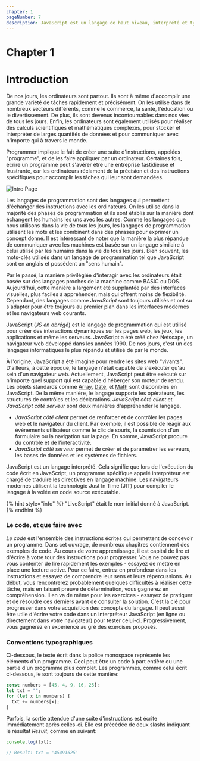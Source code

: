 ```yaml
---
chapter: 1
pageNumber: 7
description: JavaScript est un langage de haut niveau, interprété et typé dynamiquement qui a été initialement utilisé pour le développement web. Le langage permet de créer des sites web et des applications interactives et dynamiques.
---
```


# Chapter 1

# Introduction

De nos jours, les ordinateurs sont partout. Ils sont à même d'accomplir une grande variété de tâches rapidement et précisément. On les utilise dans de nombreux secteurs différents, comme le commerce, la santé, l'éducation ou le divertissement. De plus, ils sont devenus incontournables dans nos vies de tous les jours. Enfin, les ordinateurs sont également utilisés pour réaliser des calculs scientifiques et mathématiques complexes, pour stocker et interpréter de larges quantités de données et pour communiquer avec n'importe qui à travers le monde.

Programmer implique le fait de créer une suite d'instructions, appelées "programme", et de les faire appliquer par un ordinateur. Certaines fois, écrire un programme peut s'avérer être une entreprise fastidieuse et frustrante, car les ordinateurs réclament de la précision et des instructions spécifiques pour accomplir les tâches qui leur sont demandées.

![Intro Page](../.gitbook/assets/intro.png)

Les langages de programmation sont des langages qui permettent d'échanger des instructions avec les ordinateurs. On les utilise dans la majorité des phases de programmation et ils sont établis sur la manière dont échangent les humains les uns avec les autres. Comme les langages que nous utilisons dans la vie de tous les jours, les langages de programmation utilisent les mots et les combinent dans des phrases pour exprimer un concept donné. Il est intéressant de noter que la manière la plus répandue de communiquer avec les machines est basée sur un langage similaire à celui utilisé par les humains dans la vie de tous les jours. Bien souvent, les mots-clés utilisés dans un langage de programmation tel que JavaScript sont en anglais et possèdent un "sens humain".

Par le passé, la manière privilégiée d'interagir avec les ordinateurs était basée sur des langages proches de la machine comme BASIC ou DOS. Aujourd'hui, cette manière a largement été supplantée par des interfaces visuelles, plus faciles à appréhender, mais qui offrent moins de flexibilité. Cependant, des langages comme _JavaScript_ sont toujours utilisés et ont su s'adapter pour être toujours au premier plan dans les interfaces modernes et les navigateurs web courants.

JavaScript (_JS en abrégé_) est le langage de programmation qui est utilisé pour créer des interactions dynamiques sur les pages web, les jeux, les applications et même les serveurs. JavaScript a été créé chez Netscape, un navigateur web développé dans les années 1990. De nos jours, c'est un des langages informatiques le plus répandu et utilisé de par le monde.

À l'origine, JavaScript a été imaginé pour rendre les sites web "vivants". D'ailleurs, à cette époque, le langage n'était capable de s'exécuter qu'au sein d'un navigateur web. Actuellement, JavaScript peut être exécuté sur n'importe quel support qui est capable d'héberger son moteur de rendu. Les objets standards comme [Array](./arrays/README.md), [Date](./date-and-time.md), et [Math](./numbers/math.md) sont disponibles en JavaScript. De la même manière, le langage supporte les opérateurs, les structures de contrôles et les déclarations. _JavaScript côté client_ et _JavaScript côté serveur_ sont deux manières d'appréhender le langage.

- _JavaScript côté client_ permet de renforcer et de contrôler les pages web et le navigateur du client. Par exemple, il est possible de réagir aux événements utilisateur comme le clic de souris, la soumission d'un formulaire ou la navigation sur la page. En somme, JavaScript procure du contrôle et de l'interactivité.
- _JavaScript côté serveur_ permet de créer et de paramétrer les serveurs, les bases de données et les systèmes de fichiers.

JavaScript est un langage interprété. Cela signifie que lors de l'exécution du code écrit en JavaScript, un programme spécifique appelé interpréteur est chargé de traduire les directives en langage machine. Les navigateurs modernes utilisent la technologie Just In Time (JIT) pour compiler le langage à la volée en code source exécutable.

{% hint style="info" %}
"LiveScript" était le nom initial donné à JavaScript.
{% endhint %}

### Le code, et que faire avec

_Le code_ est l'ensemble des instructions écrites qui permettent de concevoir un programme. Dans cet ouvrage, de nombreux chapitres contiennent des exemples de code. Au cours de votre apprentissage, il est capital de lire et d'écrire à votre tour des instructions pour progresser. Vous ne pouvez pas vous contenter de lire rapidement les exemples - essayez de mettre en place une lecture active. Pour ce faire, entrez en profondeur dans les instructions et essayez de comprendre leur sens et leurs répercussions. Au début, vous rencontrerez probablement quelques difficultés à réaliser cette tâche, mais en faisant preuve de détermination, vous gagnerez en compréhension. Il en va de même pour les exercices - essayez de pratiquer et de résoudre ces derniers avant de consulter la solution. C'est la clé pour progresser dans votre acquisition des concepts du langage. Il peut aussi être utile d'écrire votre code dans un interpréteur JavaScript (en ligne ou directement dans votre navigateur) pour tester celui-ci. Progressivement, vous gagnerez en expérience au gré des exercises proposés.

### Conventions typographiques

Ci-dessous, le texte écrit dans la police monospace représente les éléments d'un programme. Ceci peut être un code à part entière ou une partie d'un programme plus complet. Les programmes, comme celui écrit ci-dessous, le sont toujours de cette manière:

```javascript
const numbers = [45, 4, 9, 16, 25];
let txt = "";
for (let x in numbers) {
  txt += numbers[x];
}
```

Parfois, la sortie attendue d'une suite d'instructions est écrite immédiatement après celles-ci. Elle est précédée de deux slashs indiquant le résultat _Result_, comme en suivant:

```javascript
console.log(txt);

// Result: txt = '45491625'
```
